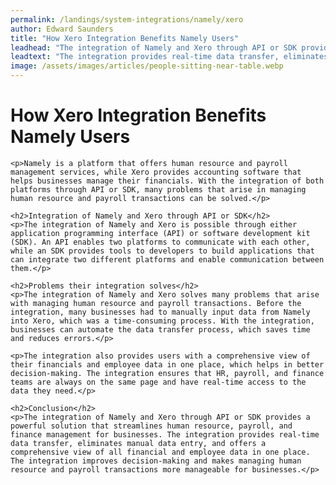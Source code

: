 ```yaml
---
permalink: /landings/system-integrations/namely/xero
author: Edward Saunders
title: "How Xero Integration Benefits Namely Users"
leadhead: "The integration of Namely and Xero through API or SDK provides a powerful solution that streamlines human resource, payroll, and finance management for businesses"
leadtext: "The integration provides real-time data transfer, eliminates manual data entry, and offers a comprehensive view of all financial and employee data in one place. The integration improves decision-making and makes managing human resource and payroll transactions more manageable for businesses."
image: /assets/images/articles/people-sitting-near-table.webp
---
```

<div class="arttext">	<h1>How Xero Integration Benefits Namely Users</h1>

	<p>Namely is a platform that offers human resource and payroll management services, while Xero provides accounting software that helps businesses manage their financials. With the integration of both platforms through API or SDK, many problems that arise in managing human resource and payroll transactions can be solved.</p>

	<h2>Integration of Namely and Xero through API or SDK</h2>
	<p>The integration of Namely and Xero is possible through either application programming interface (API) or software development kit (SDK). An API enables two platforms to communicate with each other, while an SDK provides tools to developers to build applications that can integrate two different platforms and enable communication between them.</p>

	<h2>Problems their integration solves</h2>
	<p>The integration of Namely and Xero solves many problems that arise with managing human resource and payroll transactions. Before the integration, many businesses had to manually input data from Namely into Xero, which was a time-consuming process. With the integration, businesses can automate the data transfer process, which saves time and reduces errors.</p>

	<p>The integration also provides users with a comprehensive view of their financials and employee data in one place, which helps in better decision-making. The integration ensures that HR, payroll, and finance teams are always on the same page and have real-time access to the data they need.</p>

	<h2>Conclusion</h2>
	<p>The integration of Namely and Xero through API or SDK provides a powerful solution that streamlines human resource, payroll, and finance management for businesses. The integration provides real-time data transfer, eliminates manual data entry, and offers a comprehensive view of all financial and employee data in one place. The integration improves decision-making and makes managing human resource and payroll transactions more manageable for businesses.</p>
</div>